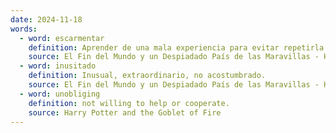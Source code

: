 ```yaml
---
date: 2024-11-18
words:
  - word: escarmentar
    definition: Aprender de una mala experiencia para evitar repetirla.
    source: El Fin del Mundo y un Despiadado País de las Maravillas - Haruki Murakami
  - word: inusitado
    definition: Inusual, extraordinario, no acostumbrado.
    source: El Fin del Mundo y un Despiadado País de las Maravillas - Haruki Murakami
  - word: unobliging
    definition: not willing to help or cooperate.
    source: Harry Potter and the Goblet of Fire
---
```

